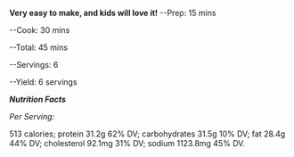 **Very easy to make, and kids will love it!**
--Prep: 15 mins

--Cook: 30 mins

--Total: 45 mins

--Servings: 6

--Yield: 6 servings

***Nutrition Facts***

*Per Serving:*

513 calories; protein 31.2g 62% DV; carbohydrates 31.5g 10% DV; fat 28.4g 44% DV; cholesterol 92.1mg 31% DV; sodium 1123.8mg 45% DV.